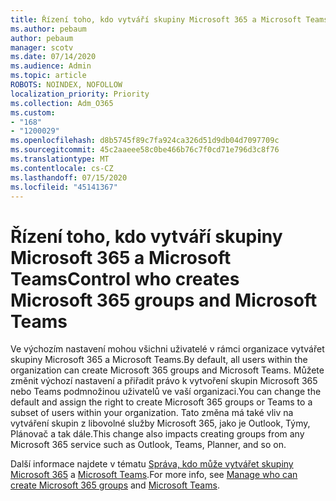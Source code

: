 ```yaml
---
title: Řízení toho, kdo vytváří skupiny Microsoft 365 a Microsoft Teams
ms.author: pebaum
author: pebaum
manager: scotv
ms.date: 07/14/2020
ms.audience: Admin
ms.topic: article
ROBOTS: NOINDEX, NOFOLLOW
localization_priority: Priority
ms.collection: Adm_O365
ms.custom:
- "168"
- "1200029"
ms.openlocfilehash: d8b5745f89c7fa924ca326d51d9db04d7097709c
ms.sourcegitcommit: 45c2aaeee58c0be466b76c7f0cd71e796d3c8f76
ms.translationtype: MT
ms.contentlocale: cs-CZ
ms.lasthandoff: 07/15/2020
ms.locfileid: "45141367"
---
```

# <a name="control-who-creates-microsoft-365-groups-and-microsoft-teams"></a><span data-ttu-id="37858-102">Řízení toho, kdo vytváří skupiny Microsoft 365 a Microsoft Teams</span><span class="sxs-lookup"><span data-stu-id="37858-102">Control who creates Microsoft 365 groups and Microsoft Teams</span></span>

<span data-ttu-id="37858-103">Ve výchozím nastavení mohou všichni uživatelé v rámci organizace vytvářet skupiny Microsoft 365 a Microsoft Teams.</span><span class="sxs-lookup"><span data-stu-id="37858-103">By default, all users within the organization can create Microsoft 365 groups and Microsoft Teams.</span></span> <span data-ttu-id="37858-104">Můžete změnit výchozí nastavení a přiřadit právo k vytvoření skupin Microsoft 365 nebo Teams podmnožinou uživatelů ve vaší organizaci.</span><span class="sxs-lookup"><span data-stu-id="37858-104">You can change the default and assign the right to create Microsoft 365 groups or Teams to a subset of users within your organization.</span></span> <span data-ttu-id="37858-105">Tato změna má také vliv na vytváření skupin z libovolné služby Microsoft 365, jako je Outlook, Týmy, Plánovač a tak dále.</span><span class="sxs-lookup"><span data-stu-id="37858-105">This change also impacts creating groups from any Microsoft 365 service such as Outlook, Teams, Planner, and so on.</span></span>

<span data-ttu-id="37858-106">Další informace najdete v tématu [Správa, kdo může vytvářet skupiny Microsoft 365](https://support.office.com/article/Manage-who-can-create-Office-365-Groups-4c46c8cb-17d0-44b5-9776-005fced8e618) a [Microsoft Teams](https://aka.ms/rtsf).</span><span class="sxs-lookup"><span data-stu-id="37858-106">For more info, see [Manage who can create Microsoft 365 groups](https://support.office.com/article/Manage-who-can-create-Office-365-Groups-4c46c8cb-17d0-44b5-9776-005fced8e618) and [Microsoft Teams](https://aka.ms/rtsf).</span></span>